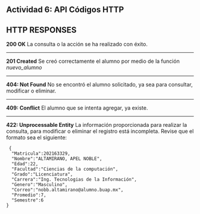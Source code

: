 ## Actividad 6: API Códigos HTTP 
**HTTP RESPONSES**
--
**200 OK**
La consulta o la acción se ha realizado con éxito.

---
**201 Created**
Se creó correctamente el alumno por medio de la función *nuevo_alumno* 

---

**404: Not Found**
No se encontró el alumno solicitado, ya sea para consultar, modificar o eliminar. 

---

**409: Conflict**
El alumno que se intenta agregar, ya existe.

---

**422: Unprocessable Entity**
La información proporcionada para realizar la consulta, para modificar o eliminar el registro está incompleta. Revise que el formato sea el siguiente:


     {
      "Matricula":202163329,
      "Nombre":"ALTAMIRANO, APEL NOBLE",
      "Edad":22,
      "Facultad":"Ciencias de la computación",
      "Grado":"Licenciatura",
      "Carrera":"Ing. Tecnologias de la Información",
      "Genero":"Masculino",
      "Correo":"nobb.altamirano@alumno.buap.mx",
      "Promedio":7,
      "Semestre":6
    }
